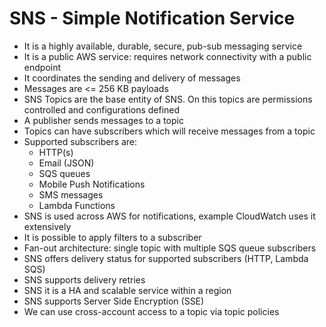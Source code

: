 # SNS - Simple Notification Service

- It is a highly available, durable, secure, pub-sub messaging service
- It is a public AWS service: requires network connectivity with a public endpoint
- It coordinates the sending and delivery of messages
- Messages are <= 256 KB payloads
- SNS Topics are the base entity of SNS. On this topics are permissions controlled and configurations defined
- A publisher sends messages to a topic
- Topics can have subscribers which will receive messages from a topic
- Supported subscribers are:
    - HTTP(s)
    - Email (JSON)
    - SQS queues
    - Mobile Push Notifications
    - SMS messages
    - Lambda Functions
- SNS is used across AWS for notifications, example CloudWatch uses it extensively
- It is possible to apply filters to a subscriber
- Fan-out architecture: single topic with multiple SQS queue subscribers
- SNS offers delivery status for supported subscribers (HTTP, Lambda SQS)
- SNS supports delivery retries
- SNS it is a HA and scalable service within a region
- SNS supports Server Side Encryption (SSE)
- We can use cross-account access to a topic via topic policies